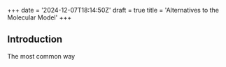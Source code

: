 +++
date = '2024-12-07T18:14:50Z'
draft = true
title = 'Alternatives to the Molecular Model'
+++

## Introduction
The most common way
